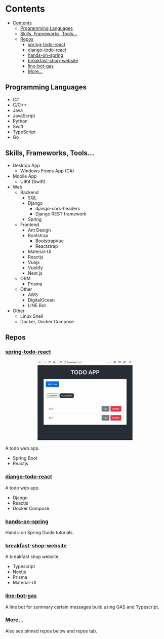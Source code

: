 # Contents

- [Contents](#contents)
  - [Programming Languages](#programming-languages)
  - [Skills, Frameworks, Tools...](#skills-frameworks-tools)
  - [Repos](#repos)
    - [spring-todo-react](#spring-todo-react)
    - [django-todo-react](#django-todo-react)
    - [hands-on-spring](#hands-on-spring)
    - [breakfast-shop-website](#breakfast-shop-website)
    - [line-bot-gas](#line-bot-gas)
    - [More...](#more)

<!--
**k435467/k435467** is a ✨ _special_ ✨ repository because its `README.md` (this file) appears on your GitHub profile.

Here are some ideas to get you started:

- 🔭 I’m currently working on ...
- 🌱 I’m currently learning ...
- 👯 I’m looking to collaborate on ...
- 🤔 I’m looking for help with ...
- 💬 Ask me about ...
- 📫 How to reach me: ...
- 😄 Pronouns: ...
- ⚡ Fun fact: ...
-->

## Programming Languages

- C#
- C/C++
- Java
- JavaScript
- Python
- Swift
- TypeScript
- Go

## Skills, Frameworks, Tools...

- Desktop App
  - Windows Froms App (C#)
- Mobile App
  - UIKit (Swift)
- Web
  - Backend
    - SQL
    - Django
      - django-cors-headers
      - Django REST framework
    - Spring
  - Frontend
    - Ant Design
    - Bootstrap
      - BootstrapVue
      - Reactstrap
    - Material-UI
    - Reactjs
    - Vuejs
    - Vuetify
    - Next.js
  - ORM
    - Prisma
  - Other
    - AWS
    - DigitalOcean
    - LINE Bot
- Other
  - Linux Shell
  - Docker, Docker Compose

## Repos

### [spring-todo-react](https://github.com/k435467/spring-todo-react)

<p align="center">
  <img src="https://raw.githubusercontent.com/k435467/django-todo-react/master/demo/django-todo-react-demo.gif" width="300">
</p>

A todo web app.

- Spring Boot
- Reactjs

### [django-todo-react](https://github.com/k435467/django-todo-react)

A todo web app.

- Django
- Reactjs
- Docker Compose

### [hands-on-spring](https://github.com/k435467/hands-on-spring)

Hands-on Spring Guide tutorials.

### [breakfast-shop-website](https://github.com/k435467/breakfast-shop-website)

A breakfast shop website.

- Typescript
- Nextjs
- Prisma
- Material-UI

### [line-bot-gas](https://github.com/k435467/line-bot-gas)

A line bot for summary certain messages build using GAS and Typescript.

### [More...](https://github.com/k435467?tab=repositories)

Also see pinned repos below and repos tab.
